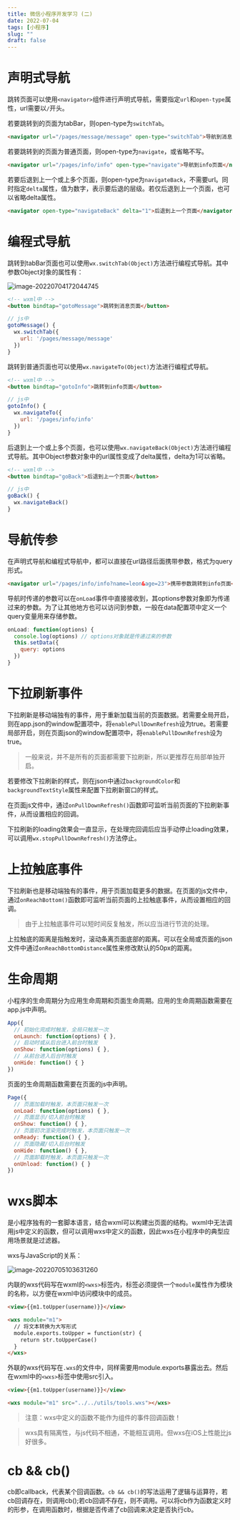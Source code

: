 ```yaml
---
title: 微信小程序开发学习 (二)
date: 2022-07-04
tags: [小程序]
slug: ""
draft: false
---
```


# 声明式导航

跳转页面可以使用`<navigator>`组件进行声明式导航，需要指定`url`和`open-type`属性，url需要以`/`开头。

若要跳转到的页面为tabBar，则open-type为`switchTab`。

```html
<navigator url="/pages/message/message" open-type="switchTab">导航到消息页面</navigator>
```

若要跳转到的页面为普通页面，则open-type为`navigate`，或省略不写。

```html
<navigator url="/pages/info/info" open-type="navigate">导航到info页面</navigator>
```

若要后退到上一个或上多个页面，则open-type为`navigateBack`，不需要url。同时指定`delta`属性，值为数字，表示要后退的层级。若仅后退到上一个页面，也可以省略delta属性。

```html
<navigator open-type="navigateBack" delta="1">后退到上一个页面</navigator>
```

# 编程式导航

跳转到tabBar页面也可以使用`wx.switchTab(Object)`方法进行编程式导航。其中参数Object对象的属性有：

![image-20220704172044745](/images/image-20220704172044745.png)

```html
<!-- wxml中 -->
<button bindtap="gotoMessage">跳转到消息页面</button>
```

```js
// js中
gotoMessage() {
  wx.switchTab({
    url: '/pages/message/message'
  })
}
```

跳转到普通页面也可以使用`wx.navigateTo(Object)`方法进行编程式导航。

```html
<!-- wxml中 -->
<button bindtap="gotoInfo">跳转到info页面</button>
```

```js
// js中
gotoInfo() {
  wx.navigateTo({
    url: '/pages/info/info'
  })
}
```

后退到上一个或上多个页面，也可以使用`wx.navigateBack(Object)`方法进行编程式导航。其中Object参数对象中的url属性变成了delta属性，delta为1可以省略。

```html
<!-- wxml中 -->
<button bindtap="goBack">后退到上一个页面</button>
```

```js
// js中
goBack() {
  wx.navigateBack()
}
```

# 导航传参

在声明式导航和编程式导航中，都可以直接在url路径后面携带参数，格式为query形式。

```html
<navigator url="/pages/info/info?name=leon&age=23">携带参数跳转到info页面</navigator>
```

导航时传递的参数可以在`onLoad`事件中直接接收到，其options参数对象即为传递过来的参数。为了让其他地方也可以访问到参数，一般在data配置项中定义一个query变量用来存储参数。

```js
onLoad: function(options) {
  console.log(options) // options对象就是传递过来的参数
  this.setData({
    query: options
  })
}
```

# 下拉刷新事件

下拉刷新是移动端独有的事件，用于重新加载当前的页面数据。若需要全局开启，则在app.json的window配置项中，将`enablePullDownRefresh`设为true。若需要局部开启，则在页面json的window配置项中，将`enablePullDownRefresh`设为true。

> 一般来说，并不是所有的页面都需要下拉刷新，所以更推荐在局部单独开启。

若要修改下拉刷新的样式，则在json中通过`backgroundColor`和`backgroundTextStyle`属性来配置下拉刷新窗口的样式。

在页面js文件中，通过`onPullDownRefresh()`函数即可监听当前页面的下拉刷新事件，从而设置相应的回调。

下拉刷新的loading效果会一直显示，在处理完回调后应当手动停止loading效果，可以调用`wx.stopPullDownRefresh()`方法停止。

# 上拉触底事件

下拉刷新也是移动端独有的事件，用于页面加载更多的数据。在页面的js文件中，通过`onReachBottom()`函数即可监听当前页面的上拉触底事件，从而设置相应的回调。

> 由于上拉触底事件可以短时间反复触发，所以应当进行节流的处理。

上拉触底的距离是指触发时，滚动条离页面底部的距离。可以在全局或页面的json文件中通过`onReachBottomDistance`属性来修改默认的50px的距离。

# 生命周期

小程序的生命周期分为应用生命周期和页面生命周期。应用的生命周期函数需要在app.js中声明。

```js
App({
  // 初始化完成时触发，全局只触发一次
  onLaunch: function(options) { },
  // 启动时或从后台进入前台时触发
  onShow: function(options) { },
  // 从前台进入后台时触发
  onHide: function() { }
})
```

页面的生命周期函数需要在页面的js中声明。

```js
Page({
  // 页面加载时触发，本页面只触发一次
  onLoad: function(options) { },
  // 页面显示/切入前台时触发
  onShow: function() { },
  // 页面初次渲染完成时触发，本页面只触发一次
  onReady: function() { },
  // 页面隐藏/切入后台时触发
  onHide: function() { },
  // 页面卸载时触发，本页面只触发一次
  onUnload: function() { }
})
```

# wxs脚本

是小程序独有的一套脚本语言，结合wxml可以构建出页面的结构。wxml中无法调用js中定义的函数，但可以调用wxs中定义的函数，因此wxs在小程序中的典型应用场景就是过滤器。

wxs与JavaScript的关系：

![image-20220705103631260](/images/image-20220705103631260.png)

内联的wxs代码写在wxml的`<wxs>`标签内，标签必须提供一个`module`属性作为模块的名称，以方便在wxml中访问模块中的成员。

```html
<view>{{m1.toUpper(username)}}</view>

<wxs module="m1">
  // 将文本转换为大写形式
  module.exports.toUpper = function(str) {
    return str.toUpperCase()
  }
</wxs>
```

外联的wxs代码写在`.wxs`的文件中，同样需要用module.exports暴露出去。然后在wxml中的`<wxs>`标签中使用src引入。

```html
<view>{{m1.toUpper(username)}}</view>

<wxs module="m1" src="../../utils/tools.wxs"></wxs>
```

> 注意：wxs中定义的函数不能作为组件的事件回调函数！

> wxs具有隔离性，与js代码不相通，不能相互调用。但wxs在iOS上性能比js好很多。

# cb && cb()

cb即callback，代表某个回调函数。`cb && cb()`的写法运用了逻辑与运算符，若cb回调存在，则调用cb();若cb回调不存在，则不调用。可以将cb作为函数定义时的形参，在调用函数时，根据是否传递了cb回调来决定是否执行cb。
